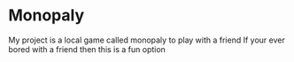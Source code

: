 # Monopaly
My project is a local game called monopaly to play with a friend 
If your ever bored with a friend then this is a fun option
